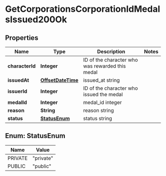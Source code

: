 
# GetCorporationsCorporationIdMedalsIssued200Ok

## Properties
Name | Type | Description | Notes
------------ | ------------- | ------------- | -------------
**characterId** | **Integer** | ID of the character who was rewarded this medal | 
**issuedAt** | [**OffsetDateTime**](OffsetDateTime.md) | issued_at string | 
**issuerId** | **Integer** | ID of the character who issued the medal | 
**medalId** | **Integer** | medal_id integer | 
**reason** | **String** | reason string | 
**status** | [**StatusEnum**](#StatusEnum) | status string | 


<a name="StatusEnum"></a>
## Enum: StatusEnum
Name | Value
---- | -----
PRIVATE | &quot;private&quot;
PUBLIC | &quot;public&quot;



